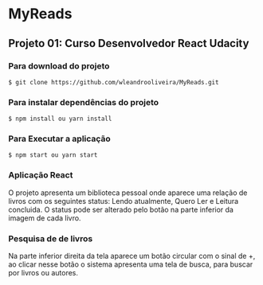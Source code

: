 # MyReads
## Projeto 01: Curso Desenvolvedor React Udacity
### Para download do projeto
```git
$ git clone https://github.com/wleandrooliveira/MyReads.git
```
### Para instalar dependências do projeto
```node
$ npm install ou yarn install
```
### Para Executar a aplicação
```node
$ npm start ou yarn start
```
### Aplicação React
O projeto apresenta um biblioteca pessoal onde aparece uma relação de livros com os
seguintes status: Lendo atualmente, Quero Ler e Leitura concluida.
O status pode ser alterado pelo botão na parte inferior da imagem de cada livro.

### Pesquisa de de livros
Na parte inferior direita da tela aparece um botão circular com o sinal de +,
ao clicar nesse botão o sistema apresenta uma tela de busca, para buscar por livros ou autores. 

